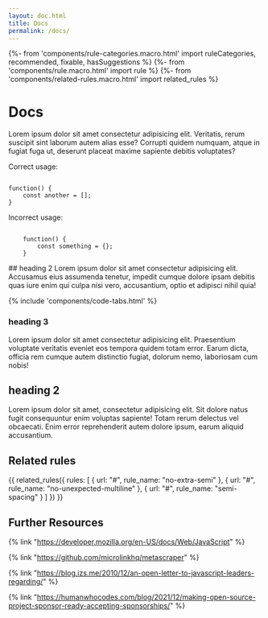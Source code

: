 ```yaml
---
layout: doc.html
title: Docs
permalink: /docs/
---
```


{%- from 'components/rule-categories.macro.html' import ruleCategories, recommended, fixable, hasSuggestions %}
{%- from 'components/rule.macro.html' import rule %}
{%- from 'components/related-rules.macro.html' import related_rules %}
# Docs

Lorem ipsum dolor sit amet consectetur adipisicing elit. Veritatis, rerum suscipit sint laborum autem alias esse? Corrupti quidem numquam, atque in fugiat fuga ut, deserunt placeat maxime sapiente debitis voluptates?

Correct usage: 

<div class="code-block" data-correct>
<pre class="language-js"><code>
function() {
    const another = [];
}
</code></pre>
</div>

Incorrect usage:

<div class="code-block" data-incorrect>
<pre class="language-js"><code>
    function() {
        const something = {};
    }
</code></pre>
</div>
## heading 2
Lorem ipsum dolor sit amet consectetur adipisicing elit. Accusamus eius assumenda tenetur, impedit cumque dolore ipsam debitis quas iure enim qui culpa nisi vero, accusantium, optio et adipisci nihil quia!

{% include 'components/code-tabs.html' %}

### heading 3
Lorem ipsum dolor sit amet consectetur adipisicing elit. Praesentium voluptate veritatis eveniet eos tempora quidem totam error. Earum dicta, officia rem cumque autem distinctio fugiat, dolorum nemo, laboriosam cum nobis!

## heading 2

Lorem ipsum dolor sit amet, consectetur adipisicing elit. Sit dolore natus fugit consequuntur enim voluptas sapiente! Totam rerum delectus vel obcaecati. Enim error reprehenderit autem dolore ipsum, earum aliquid accusantium.


## Related rules 

{{ related_rules({
        rules: [
            {
                url: "#",
                rule_name: "no-extra-semi"
            },
            {
                url: "#",
                rule_name: "no-unexpected-multiline"
            },
            {
                url: "#",
                rule_name: "semi-spacing"
            }
        ]
    }) }}

## Further Resources

{% link "https://developer.mozilla.org/en-US/docs/Web/JavaScript" %}

{% link "https://github.com/microlinkhq/metascraper" %}

{% link "https://blog.izs.me/2010/12/an-open-letter-to-javascript-leaders-regarding/" %}

{% link "https://humanwhocodes.com/blog/2021/12/making-open-source-project-sponsor-ready-accepting-sponsorships/" %}
